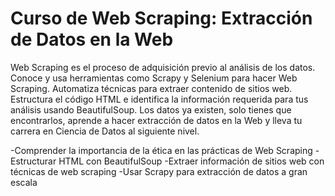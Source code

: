 # Curso de Web Scraping: Extracción de Datos en la Web
Web Scraping es el proceso de adquisición previo al análisis de los datos. Conoce y usa herramientas como Scrapy y Selenium para hacer Web Scraping. Automatiza técnicas para extraer contenido de sitios web. Estructura el código HTML e identifica la información requerida para tus análisis usando BeautifulSoup. Los datos ya existen, solo tienes que encontrarlos, aprende a hacer extracción de datos en la Web y lleva tu carrera en Ciencia de Datos al siguiente nivel.

-Comprender la importancia de la ética en las prácticas de Web Scraping
-Estructurar HTML con BeautifulSoup
-Extraer información de sitios web con técnicas de web scraping
-Usar Scrapy para extracción de datos a gran escala
